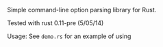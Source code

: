 Simple command-line option parsing library for Rust.

Tested with rust 0.11-pre (5/05/14)

Usage: See `demo.rs` for an example of using 
  

